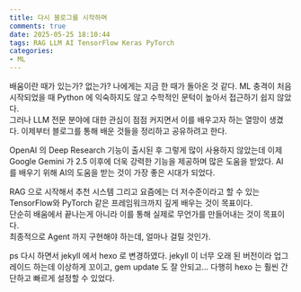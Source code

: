 ```yaml
---
title: 다시 블로그를 시작하며
comments: true
date: 2025-05-25 18:10:44
tags: RAG LLM AI TensorFlow Keras PyTorch
categories:
- ML
---
```


배움이란 때가 있는가? 없는가? 나에게는 지금 한 때가 돌아온 것 같다.
ML 충격이 처음 시작되었을 때 Python 에 익숙하지도 않고 수학적인 문턱이 높아서 접근하기 쉽지 않았다.  
그러나 LLM 전문 분야에 대한 관심이 점점 커지면서 이를 배우고자 하는 열망이 생겼다.
이제부터 블로그를 통해 배운 것들을 정리하고 공유하려고 한다.

OpenAI 의 Deep Research 기능이 출시된 후 그렇게 많이 사용하지 않았는데 이제 Google Gemini 가 2.5 이후에 더욱 강력한 기능을 제공하며 많은 도움을 받았다.
AI 를 배우기 위해 AI의 도움을 받는 것이 가장 좋은 시대가 되었다.

RAG 으로 시작해서 추천 시스템 그리고 요즘에는 더 저수준이라고 할 수 있는 TensorFlow와 PyTorch 같은 프레임워크까지 깊게 배우는 것이 목표이다.  
단순히 배움에서 끝나는게 아니라 이를 통해 실제로 무언가를 만들어내는 것이 목표이다.  
최종적으로 Agent 까지 구현해야 하는데, 얼마나 걸릴 것인가.

ps
다시 하면서 jekyll 에서 hexo 로 변경하였다.
jekyll 이 너무 오래 된 버전이라 업그레이드 하는데 이상하게 꼬이고, gem update 도 잘 안되고...
다행히 hexo 는 훨씬 간단하고 빠르게 설정할 수 있었다.
